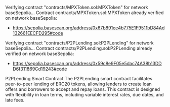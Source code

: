 Verifying contract "contracts/MPXToken.sol:MPXToken" for network baseSepolia...
Contract contracts/MPXToken.sol:MPXToken already verified on network baseSepolia:
  - https://sepolia.basescan.org/address/0x67b891ee4b775E1F9511bD84Ad132661EECFD295#code

Verifying contract "contracts/P2PLending.sol:P2PLending" for network baseSepolia...
Contract contracts/P2PLending.sol:P2PLending already verified on network baseSepolia:
  - https://sepolia.basescan.org/address/0x59c8e9F05e5dac74A38b13DDD6f311869Cd19243#code

P2PLending Smart Contract
The P2PLending smart contract facilitates peer-to-peer lending of ERC20 tokens, allowing lenders to create loan offers and borrowers to accept and repay loans. This contract is designed with flexibility in loan terms, including variable interest rates, due dates, and late fees.
